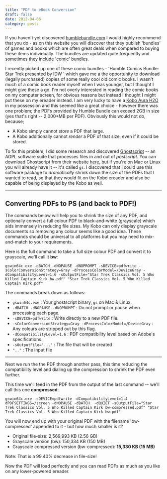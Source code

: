 ```yaml
---
title: "PDF to eBook Conversion"
draft: false
date: 2012-04-06
category: posts
---
```


If you haven't yet discovered [humblebundle.com](https://www.humblebundle.com/) I would highly recommend that you do - as on this website you will discover that they publish 'bundles' of games and books which are often great deals when compared to buying these items individually. The bundles are updated quite frequently and sometimes they include 'comic' bundles.

I recently picked up one of these comic bundles - 'Humble Comics Bundle: Star Trek presented by IDW ' which gave me a the opportunity to download (legally purchased) copies of some really cool old comic books. I wasn't much of a comic book reader myself when I was younger, but I thought I might give these a go. I'm not overly interested in reading the comic books on my computer screen, for obvious reasons but instead I thought I might put these on my ereader instead. I am very lucky to have a [Kobo Aura H2O](https://us.kobobooks.com/products/kobo-aura-h2o-edition-2) in my possession and this seemed like a great choice - however there was one problem; the PDFs provided by Humble Bundle can exceed 2GB in size (yes that's right -- 2,000+MB per PDF). Obviously this would not do, because;

- A Kobo simply cannot _store_ a PDF that large.
- A Kobo additionally cannot _render_ a PDF of that size, even if it could be stored.

To fix this problem, I did some research and discovered [Ghostscript](https://www.ghostscript.com) -- an AGPL software suite that processes files in and out of _postscript_. You can download Ghostscript from their website [here](https://www.ghostscript.com/download/), but if you're on Mac or Linux you will already have it -- it's called `gs`. I discovered that I could use this software package to _dramatically_ shrink down the size of the PDFs that I wanted to read, so that they would fit on the Kobo ereader and also be capable of being displayed by the Kobo as well.

- - - -

Converting PDFs to PS (and back to PDF!)
----------------------------------------

The commands below will help you to shrink the size of any PDF, and optionally convert a full colour PDF to black-and-white (grayscale) which aids immensely in reducing file sizes. My Kobo can only display grayscale documents so removing any colour seems like a good idea. These commands should be universal to all platforms but you may need to mix-and-match to your requirements.

Here is the full command to take a full size colour PDF and convert it to grayscale, we'll call it **bw**:

```
gswin64c.exe -dBATCH -dNOPAUSE -dNOPROMPT -sDEVICE=pdfwrite -sColorConversionStrategy=Gray -dProcessColorModel=/DeviceGray -dCompatibilityLevel=1.6 -sOutputFile="Star Trek Classics Vol. 5 Who Killed Captain Kirk bw.pdf" "Star Trek Classics Vol. 5 Who Killed Captain Kirk.pdf"
```

The commands break down as follows:

- `gswin64c.exe` : Your ghostscript binary, `gs` on Mac & Linux.
- `-dBATCH -dNOPAUSE -dNOPROMPT` : Do not prompt or pause when processing each page.
- `-sDEVICE=pdfwrite` : Write directly to a new PDF file.
- `-sColorConversionStrategy=Gray -dProcessColorModel=/DeviceGray` : Any colours are stripped out by this flag.
- `-dCompatibilityLevel=1.6` : PDF compatibility level based on Adobe's specifications.
- `-sOutputFile="..."` : The file that will be created
- `".."` : The input file

- - - -

Next we run the the PDF through another pass, this time reducing the compatibility level and dialing up the compression to shrink the PDF even further.

This time we'll feed in the PDF from the output of the last command -- we'll call this one **compressed**:

```
gswin64c.exe -sDEVICE=pdfwrite -dCompatibilityLevel=1.4 -dPDFSETTINGS=/screen -dNOPAUSE -dBATCH  -dQUIET -sOutputFile="Star Trek Classics Vol. 5 Who Killed Captain Kirk bw-compressed.pdf" "Star Trek Classics Vol. 5 Who Killed Captain Kirk bw.pdf"
```

You will now end up with your original PDF with the filename 'bw-compressed' appended to it - but how much smaller is it?

- Original file-size: 2,569,993 KB (2.56 GB)
- Grayscale version (bw): 150,334 KB (150 MB)
- Grayscale compressed version (bw-compressed): **15,330 KB (15 MB)**

Note: That is a 99.40% decrease in file-size!

Now the PDF will load perfectly and you can read PDFs as much as you like on any lower-powered ereader.



